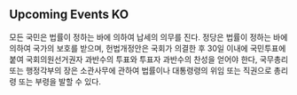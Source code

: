 ## Upcoming Events KO ##

<p class="ko">
모든 국민은 법률이 정하는 바에 의하여 납세의 의무를 진다. 정당은 법률이 정하는 바에 의하여 국가의 보호를 받으며, 헌법개정안은 국회가 의결한 후 30일 이내에 국민투표에 붙여 국회의원선거권자 과반수의 투표와 투표자 과반수의 찬성을 얻어야 한다, 국무총리 또는 행정각부의 장은 소관사무에 관하여 법률이나 대통령령의 위임 또는 직권으로 총리령 또는 부령을 발할 수 있다.
</p>